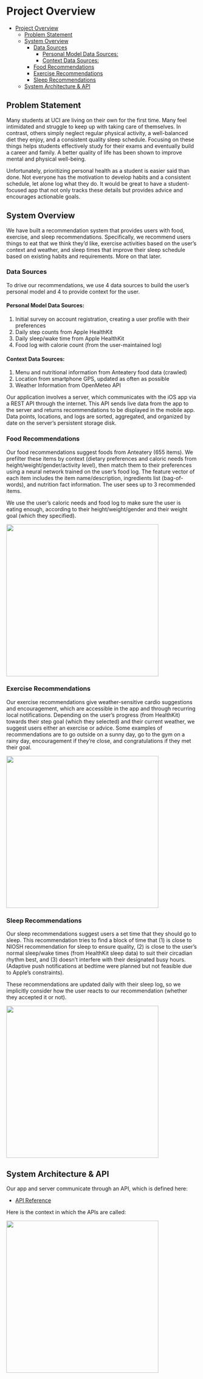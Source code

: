 # Project Overview

- [Project Overview](#project-overview)
  - [Problem Statement](#problem-statement)
  - [System Overview](#system-overview)
    - [Data Sources](#data-sources)
      - [Personal Model Data Sources:](#personal-model-data-sources)
      - [Context Data Sources:](#context-data-sources)
    - [Food Recommendations](#food-recommendations)
    - [Exercise Recommendations](#exercise-recommendations)
    - [Sleep Recommendations](#sleep-recommendations)
  - [System Architecture \& API](#system-architecture--api)


## Problem Statement

Many students at UCI are living on their own for the first time. Many feel intimidated and struggle to keep up with taking care of themselves. In contrast, others simply neglect regular physical activity, a well-balanced diet they enjoy, and a consistent quality sleep schedule. Focusing on these things helps students effectively study for their exams and eventually build a career and family. A better quality of life has been shown to improve mental and physical well-being.

Unfortunately, prioritizing personal health as a student is easier said than done. Not everyone has the motivation to develop habits and a consistent schedule, let alone log what they do. It would be great to have a student-focused app that not only tracks these details but provides advice and encourages actionable goals.


## System Overview

We have built a recommendation system that provides users with food, exercise, and sleep recommendations. Specifically, we recommend users things to eat that we think they’d like, exercise activities based on the user’s context and weather, and sleep times that improve their sleep schedule based on existing habits and requirements. More on that later.

### Data Sources

To drive our recommendations, we use 4 data sources to build the user’s personal model and 4 to provide context for the user.

#### Personal Model Data Sources:
1. Initial survey on account registration, creating a user profile with their preferences
1. Daily step counts from Apple HealthKit
1. Daily sleep/wake time from Apple HealthKit
1. Food log with calorie count (from the user-maintained log)

#### Context Data Sources:
1. Menu and nutritional information from Anteatery food data (crawled)
1. Location from smartphone GPS, updated as often as possible
1. Weather Information from OpenMeteo API

Our application involves a server, which communicates with the iOS app via a REST API through the internet. This API sends live data from the app to the server and returns recommendations to be displayed in the mobile app. Data points, locations, and logs are sorted, aggregated, and organized by date on the server’s persistent storage disk.

### Food Recommendations

Our food recommendations suggest foods from Anteatery (655 items). We prefilter these items by context (dietary preferences and caloric needs from height/weight/gender/activity level), then match them to their preferences using a neural network trained on the user’s food log. The feature vector of each item includes the item name/description, ingredients list (bag-of-words), and nutrition fact information. The user sees up to 3 recommended items.

We use the user’s caloric needs and food log to make sure the user is eating enough, according to their height/weight/gender and their weight goal (which they specified).

<img src="https://github.com/activ8-health/app/assets/10486660/3a16e97b-9b44-444d-bb1d-a5fc13e38cf0" height=400px />

### Exercise Recommendations

Our exercise recommendations give weather-sensitive cardio suggestions and encouragement, which are accessible in the app and through recurring local notifications. Depending on the user’s progress (from HealthKit) towards their step goal (which they selected) and their current weather, we suggest users either an exercise or advice. Some examples of recommendations are to go outside on a sunny day, go to the gym on a rainy day, encouragement if they’re close, and congratulations if they met their goal.

<img src="https://github.com/activ8-health/app/assets/10486660/8917b084-3eed-428f-a35b-30ce86512845" height=400px />

### Sleep Recommendations

Our sleep recommendations suggest users a set time that they should go to sleep. This recommendation tries to find a block of time that (1) is close to NIOSH recommendation for sleep to ensure quality, (2) is close to the user’s normal sleep/wake times (from HealthKit sleep data) to suit their circadian rhythm best, and (3) doesn’t interfere with their designated busy hours. (Adaptive push notifications at bedtime were planned but not feasible due to Apple’s constraints).

These recommendations are updated daily with their sleep log, so we implicitly consider how the user reacts to our recommendation (whether they accepted it or not).

<img src="https://github.com/activ8-health/app/assets/10486660/02b8badb-d30b-4fc8-b696-b3f134fa5013" height=400px />

## System Architecture & API

Our app and server communicate through an API, which is defined here:

- [API Reference](API.md)

Here is the context in which the APIs are called:

<img src="https://github.com/activ8-health/app/assets/10486660/49805a43-2270-4abe-99b4-42eeb9018b81" height=400px />


